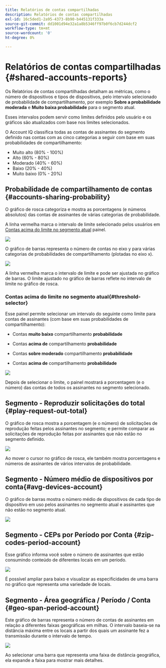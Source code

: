 ```yaml
---
title: Relatórios de contas compartilhadas
description: Relatórios de contas compartilhadas
exl-id: 16c5ded1-2a95-4373-8b90-b445131f333a
source-git-commit: dd1001d94e32a1a8b5346ff97b0f6cb7d244dcf2
workflow-type: tm+mt
source-wordcount: '0'
ht-degree: 0%

---
```


# Relatórios de contas compartilhadas {#shared-accounts-reports}

Os Relatórios de contas compartilhadas detalham as métricas, como o número de dispositivos e tipos de dispositivos, pelo intervalo selecionado de probabilidade de compartilhamento, por exemplo **Sobre a probabilidade moderada** e **Muito baixa probabilidade** para o segmento atual.

Esses intervalos podem servir como limites definidos pelo usuário e os gráficos são atualizados com base nos limites selecionados.

O Account IQ classifica todas as contas de assinantes do segmento definido nas contas com as cinco categorias a seguir com base em suas probabilidades de compartilhamento:

* Muito alto (80% - 100%)
* Alto (60% - 80%)
* Moderado (40% - 60%)
* Baixo (20% - 40%)
* Muito baixo (0% - 20%)

## Probabilidade de compartilhamento de contas {#accounts-sharing-probability}

O gráfico de rosca categoriza e mostra as porcentagens (e números absolutos) das contas de assinantes de várias categorias de probabilidade.

A linha vermelha marca o intervalo de limite selecionado pelos usuários em [Contas acima do limite no segmento atual](#threshold-selector) painel.

![](assets/accounts-sharing-probability-pie.png)

O gráfico de barras representa o número de contas no eixo y para várias categorias de probabilidades de compartilhamento (plotadas no eixo x).

![](assets/accounts-sharing-probability-bar.png)

A linha vermelha marca o intervalo de limite e pode ser ajustada no gráfico de barras. O limite ajustado no gráfico de barras reflete no intervalo de limite no gráfico de rosca.

<!--![](assets/shared-accounts-rep.gif)-->

### Contas acima do limite no segmento atual{#threshold-selector}

Esse painel permite selecionar um intervalo do seguinte como limite para contas de assinantes (com base em suas probabilidades de compartilhamento):

* Contas **muito baixo** compartilhamento **probabilidade**

* Contas **acima de** compartilhamento **probabilidade**

* Contas **sobre moderado** compartilhamento **probabilidade**

* Contas **acima de** compartilhamento **probabilidade**

![](assets/threshold-selector-shared-accounts.png)

Depois de selecionar o limite, o painel mostrará a porcentagem (e o número) das contas de todos os assinantes no segmento selecionado.

## Segmento - Reproduzir solicitações do total {#play-request-out-total}

O gráfico de rosca mostra a porcentagem (e o número) de solicitações de reprodução feitas pelos assinantes no segmento; e permite comparar as solicitações de reprodução feitas por assinantes que não estão no segmento definido.

![](assets/play-req-outof-total.png)

Ao mover o cursor no gráfico de rosca, ele também mostra porcentagens e números de assinantes de vários intervalos de probabilidade.

<!--![](assets/play-request-total.gif)-->

## Segmento - Número médio de dispositivos por conta{#avg-devices-account}

O gráfico de barras mostra o número médio de dispositivos de cada tipo de dispositivo em uso pelos assinantes no segmento atual e assinantes que não estão no segmento atual.

![](assets/avg-devices-per-acc.png)

## Segmento - CEPs por Período por Conta {#zip-codes-period-account}

Esse gráfico informa você sobre o número de assinantes que estão consumindo conteúdo de diferentes locais em um período.

![](assets/zip-period-account.png)

É possível ampliar para baixo e visualizar as especificidades de uma barra no gráfico que representa uma variedade de locais.

<!--![](assets/zip-code-period.gif)-->

## Segmento - Área geográfica / Período / Conta {#geo-span-period-account}

Este gráfico de barras representa o número de contas de assinantes em relação a diferentes faixas geográficas em milhas. O intervalo baseia-se na distância máxima entre os locais a partir dos quais um assinante fez a transmissão durante o intervalo de tempo.

<!--Total number of users ...

How many accounts are within 99 miles of each other.....and how many are apart. 

Based on points on the map.-->

![](assets/geogr-span-account.png)

Ao selecionar uma barra que representa uma faixa de distância geográfica, ela expande a faixa para mostrar mais detalhes.

<!--![](assets/geo-span-period-acc.gif)-->
